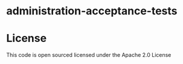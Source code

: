 # administration-acceptance-tests

License
=======
This code is open sourced licensed under the Apache 2.0 License